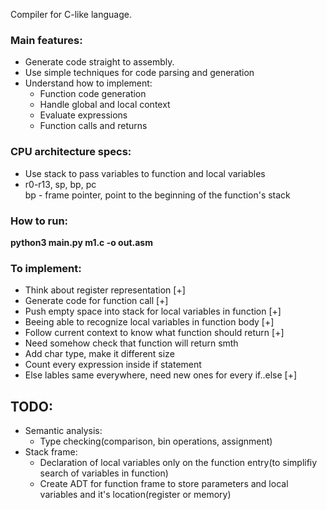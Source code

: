 Compiler for C-like language.  
### Main features:
* Generate code straight to assembly.  
* Use simple techniques for code parsing and generation
* Understand how to implement:
  - Function code generation
  - Handle global and local context
  - Evaluate expressions
  - Function calls and returns

### CPU architecture specs:
* Use stack to pass variables to function and local variables
* r0-r13, sp, bp, pc  
 bp - frame pointer, point to the beginning of the function's stack

### How to run:  
**python3 main.py m1.c -o out.asm**

### To implement:
- Think about register representation [+]
- Generate code for function call [+]
- Push empty space into stack for local variables in function [+]
- Beeing able to recognize local variables in function body [+]
- Follow current context to know what function should return [+]
- Need somehow check that function will return smth
- Add char type, make it different size
- Count every expression inside if statement
- Else lables same everywhere, need new ones for every if..else [+]

## TODO:
* Semantic analysis:
  * Type checking(comparison, bin operations, assignment)
* Stack frame:
  * Declaration of local variables only on the function entry(to simplifiy search of variables in function)
  * Create ADT for function frame to store parameters and local variables and it's location(register or memory)
